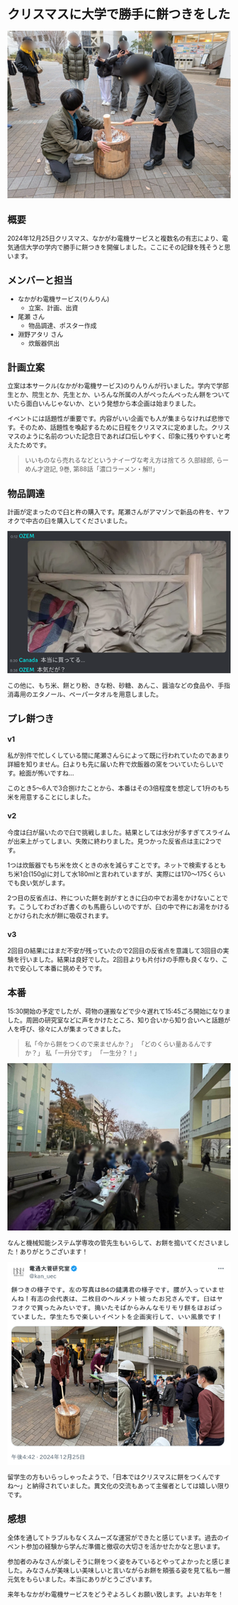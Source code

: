 # クリスマスに大学で勝手に餅つきをした

![男は黙って、餅つき！](./thumbnail.jpg)

## 概要
2024年12月25日クリスマス、なかがわ電機サービスと複数名の有志により、電気通信大学の学内で勝手に餅つきを開催しました。ここにその記録を残そうと思います。


## メンバーと担当

- なかがわ電機サービス(りんりん)
    - 立案、計画、出資
- 尾瀬 さん
    - 物品調達、ポスター作成
- 淵野アタリ さん
    - 炊飯器供出



## 計画立案
立案は本サークル(なかがわ電機サービス)のりんりんが行いました。学内で学部生とか、院生とか、先生とか、いろんな所属の人がぺったんぺったん餅をついていたら面白いんじゃないか、という発想から本企画は始まりました。

イベントには話題性が重要です。内容がいい企画でも人が集まらなければ悲惨です。そのため、話題性を喚起するために日程をクリスマスに定めました。クリスマスのように名前のついた記念日であれば口伝しやすく、印象に残りやすいと考えたためです。

> いいものなら売れるなどというナイーヴな考え方は捨てろ
> 久部緑郎, らーめん才遊記, 9巻, 第88話「濃口ラーメン・解!!」


## 物品調達
計画が定まったので臼と杵の購入です。尾瀬さんがアマゾンで新品の杵を、ヤフオクで中古の臼を購入してくださいました。

![杵に驚く後輩](./discord_log_2024-11-26.png)

この他に、もち米、餅とり粉、きな粉、砂糖、あんこ、醤油などの食品や、手指消毒用のエタノール、ペーパータオルを用意しました。

## プレ餅つき
### v1
私が別件で忙しくしている間に尾瀬さんらによって既に行われていたのであまり詳細を知りません。臼よりも先に届いた杵で炊飯器の窯をついていたらしいです。絵面が怖いですね…

このとき5〜6人で3合捌けたことから、本番はその3倍程度を想定して1升のもち米を用意することにしました。

### v2
今度は臼が届いたので臼で挑戦しました。結果としては水分が多すぎてスライムが出来上がってしまい、失敗に終わりました。見つかった反省点は主に2つです。

1つは炊飯器でもち米を炊くときの水を減らすことです。ネットで検索するともち米1合(150g)に対して水180mlと言われていますが、実際には170〜175くらいでも良い気がします。

2つ目の反省点は、杵についた餅を剥がすときに臼の中でお湯をかけないことです。こうしてわざわざ書くのも馬鹿らしいのですが、臼の中で杵にお湯をかけるとかけられた水が餅に吸収されます。

### v3
2回目の結果にはまだ不安が残っていたので2回目の反省点を意識して3回目の実験を行いました。結果は良好でした。2回目よりも片付けの手際も良くなり、これで安心して本番に挑めそうです。


## 本番
15:30開始の予定でしたが、荷物の運搬などで少々遅れて15:45ごろ開始になりました。周囲の研究室などに声をかけたところ、知り合いから知り合いへと話題が人を呼び、徐々に人が集まってきました。

> 私「今から餅をつくので来ませんか？」
> 「どのくらい量あるんですか？」
> 私「一升分です」
> 「一生分？！」

![生協前は大盛況](./001.jpg)

なんと機械知能システム学専攻の管先生もいらして、お餅を搗いてくださいました！ありがとうございます！

![x.com @kan_uec, <a href="https://x.com/kan_uec/status/1871823832648229332">https://x.com/kan_uec/status/1871823832648229332</a> より](./kan_uec_2024-12-25.png)


留学生の方もいらっしゃったようで、「日本ではクリスマスに餅をつくんですね〜」と納得されていました。異文化の交流もあって主催者としては嬉しい限りです。

## 感想
全体を通してトラブルもなくスムーズな運営ができたと感じています。過去のイベント参加の経験から学んだ準備と撤収の大切さを活かせたかなと思います。

参加者のみなさんが楽しそうに餅をつく姿をみているとやってよかったと感じました。みなさんが美味しい美味しいと言いながらお餅を頬張る姿を見て私も一層元気をもらいました。本当にありがとうございます。

来年もなかがわ電機サービスをどうぞよろしくお願い致します。よいお年を！

